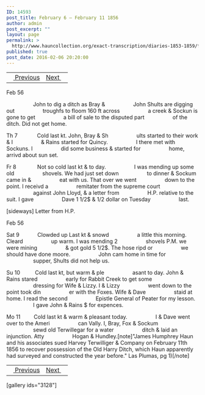 ```yaml
---
ID: 14593
post_title: February 6 – February 11 1856
author: admin
post_excerpt: ""
layout: page
permalink: >
  http://www.hauncollection.org/exact-transcription/diaries-1853-1859/february-6-february-11-1856/
published: true
post_date: 2016-02-06 20:20:00
---
```

<table style="width: 100%;" align="center">
<tbody>
<tr>
<td><a href="http://www.hauncollection.org/version-2/diaries-1853-1859/february-3-february-6-1856/"><img src="https://lh3.googleusercontent.com/-EFJpxxNiPNw/VqgtWBCZrMI/AAAAAAAAAFU/WfY4lPFWWkg/s800-Ic42/Soeb-Plain-Arrows-8-10px.png" alt="" width="10" height="10" /> Previous</a></td>
<td style="text-align: right;"><a href="http://www.hauncollection.org/version-2/diaries-1853-1859/february-12-february-14-1956/">Next <img src="https://lh3.googleusercontent.com/-67k0cYlpXHw/VqgtWKz1MXI/AAAAAAAAAFU/k9PW_Piyurk/s800-Ic42/Soeb-Plain-Arrows-5-10px.png" alt="" width="10" height="10" /></a></td>
</tr>
</tbody>
</table>
Feb 56

<span style="margin-left: 70px;">John to dig a ditch as Bray &amp;
<span style="margin-left: 70px;">John Shults are digging out
<span style="margin-left: 70px;">troughfs to floom 160 ft across
<span style="margin-left: 70px;">a creek &amp; Sockun is gone to get
<span style="margin-left: 70px;">a bill of sale to the disputed part
<span style="margin-left: 70px;">of the ditch. Did not get home.</span></span></span></span></span></span>

Th 7             Cold last kt. John, Bray &amp; Sh
<span style="margin-left: 70px;">ults started to their work &amp; I
<span style="margin-left: 70px;">&amp; Rains started for Quincy.
<span style="margin-left: 70px;">I there met with Sockuns. I
<span style="margin-left: 70px;">did some business &amp; started for
<span style="margin-left: 70px;">home, arrivd about sun set.</span></span></span></span></span>

Fr 8              Not so cold last kt &amp; to day.
<span style="margin-left: 70px;">I was mending up some old
<span style="margin-left: 70px;">shovels. We had just set down
<span style="margin-left: 70px;">to dinner &amp; Sockum came in &amp;
<span style="margin-left: 70px;">eat with us. That over we went
<span style="margin-left: 70px;">down to the point. I receivd a
<span style="margin-left: 70px;">remitater from the supreme court
<span style="margin-left: 70px;">against John Lloyd, &amp; a letter from
<span style="margin-left: 70px;">H.P. relative to the suit. I gave
<span style="margin-left: 70px;">Dave 1 1/2$ &amp; 1/2 dollar on Tuesday
<span style="margin-left: 70px;">last.</span></span></span></span></span></span></span></span></span></span>

[sideways]
Letter from H.P.

Feb 56

Sat 9            Clowded up Last kt &amp; snowd
<span style="margin-left: 70px;">a little this morning. Cleard
<span style="margin-left: 70px;">up warm. I was mending 2
<span style="margin-left: 70px;">shovels P.M. we were mining
<span style="margin-left: 70px;">&amp; got gold 5 1/2$. The hose ripd or
<span style="margin-left: 70px;">we should have done moore.
<span style="margin-left: 70px;">John cam home in time for
<span style="margin-left: 70px;">supper, Shults did not help us.</span></span></span></span></span></span></span>

Su 10          Cold last kt, but warm &amp; ple
<span style="margin-left: 70px;">asant to day. John &amp; Rains stared
<span style="margin-left: 70px;">early for Rabbit Creek to get some
<span style="margin-left: 70px;">dressing for Wife &amp; Lizzy. I &amp; Lizzy
<span style="margin-left: 70px;">went down to the point took din
<span style="margin-left: 70px;">er with the Foxes. Wife &amp; Dave
<span style="margin-left: 70px;">staid at home. I read the second
<span style="margin-left: 70px;">Epistle General of Peater for my lesson.
<span style="margin-left: 70px;">I gave John &amp; Rains $ for expences.</span></span></span></span></span></span></span></span>

Mo 11         Cold last kt &amp; warm &amp; pleasant today.
<span style="margin-left: 70px;">I &amp; Dave went over to the Ameri
<span style="margin-left: 70px;">can Vally. I, Bray, Fox &amp; Sockum
<span style="margin-left: 70px;">sewd old Terwillegar for a water
<span style="margin-left: 70px;">ditch &amp; laid an injunction. Atty
<span style="margin-left: 70px;">Hogan &amp; Hundley.[note]"James Humphrey Haun and his associates sued Harvey Terwilliger &amp; Company on February 11th 1856 to recover possession of the Old Harry Ditch, which Haun apparently had surveyed and constructed the year before." Las Plumas, pg 1)[/note]</span></span></span></span></span>
<table style="width: 100%;" align="center">
<tbody>
<tr>
<td><a href="http://www.hauncollection.org/version-2/diaries-1853-1859/february-3-february-6-1856/"><img src="https://lh3.googleusercontent.com/-EFJpxxNiPNw/VqgtWBCZrMI/AAAAAAAAAFU/WfY4lPFWWkg/s800-Ic42/Soeb-Plain-Arrows-8-10px.png" alt="" width="10" height="10" /> Previous</a></td>
<td style="text-align: right;"><a href="http://www.hauncollection.org/version-2/diaries-1853-1859/february-12-february-14-1956/">Next <img src="https://lh3.googleusercontent.com/-67k0cYlpXHw/VqgtWKz1MXI/AAAAAAAAAFU/k9PW_Piyurk/s800-Ic42/Soeb-Plain-Arrows-5-10px.png" alt="" width="10" height="10" /></a></td>
</tr>
</tbody>
</table>
[gallery ids="3128"]